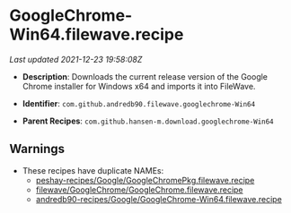 # GoogleChrome-Win64.filewave.recipe

_Last updated 2021-12-23 19:58:08Z_

- **Description**: Downloads the current release version of the Google Chrome installer for Windows x64 and imports it into FileWave.

- **Identifier**: `com.github.andredb90.filewave.googlechrome-Win64`

- **Parent Recipes**: `com.github.hansen-m.download.googlechrome-Win64`

## Warnings

- These recipes have duplicate NAMEs:
    - [peshay-recipes/Google/GoogleChromePkg.filewave.recipe](/autopkg-dupe-tracker/peshay-recipes/Google/GoogleChromePkg.filewave.recipe)
    - [filewave/GoogleChrome/GoogleChrome.filewave.recipe](/autopkg-dupe-tracker/filewave/GoogleChrome/GoogleChrome.filewave.recipe)
    - [andredb90-recipes/Google/GoogleChrome-Win64.filewave.recipe](/autopkg-dupe-tracker/andredb90-recipes/Google/GoogleChrome-Win64.filewave.recipe)
